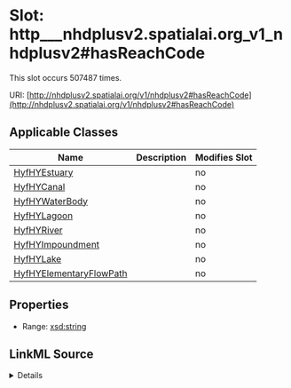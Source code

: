 

# Slot: http___nhdplusv2.spatialai.org_v1_nhdplusv2#hasReachCode




This slot occurs 507487 times.


URI: [http://nhdplusv2.spatialai.org/v1/nhdplusv2#hasReachCode](http://nhdplusv2.spatialai.org/v1/nhdplusv2#hasReachCode)



<!-- no inheritance hierarchy -->





## Applicable Classes

| Name | Description | Modifies Slot |
| --- | --- | --- |
| [HyfHYEstuary](../classes/HyfHYEstuary.md) |  |  no  |
| [HyfHYCanal](../classes/HyfHYCanal.md) |  |  no  |
| [HyfHYWaterBody](../classes/HyfHYWaterBody.md) |  |  no  |
| [HyfHYLagoon](../classes/HyfHYLagoon.md) |  |  no  |
| [HyfHYRiver](../classes/HyfHYRiver.md) |  |  no  |
| [HyfHYImpoundment](../classes/HyfHYImpoundment.md) |  |  no  |
| [HyfHYLake](../classes/HyfHYLake.md) |  |  no  |
| [HyfHYElementaryFlowPath](../classes/HyfHYElementaryFlowPath.md) |  |  no  |







## Properties

* Range: [xsd:string](http://www.w3.org/2001/XMLSchema#string)







## LinkML Source

<details>

```yaml
name: http___nhdplusv2.spatialai.org_v1_nhdplusv2#hasReachCode
from_schema: okns:hydrology-kg
exact_mappings:
- http://nhdplusv2.spatialai.org/v1/nhdplusv2#hasReachCode
rank: 1000
slot_uri: http://nhdplusv2.spatialai.org/v1/nhdplusv2#hasReachCode
alias: http___nhdplusv2.spatialai.org_v1_nhdplusv2#hasReachCode
domain_of:
- hyf__HY_ElementaryFlowPath
- hyf__HY_Lake
- hyf__HY_WaterBody
range: string

```
</details>